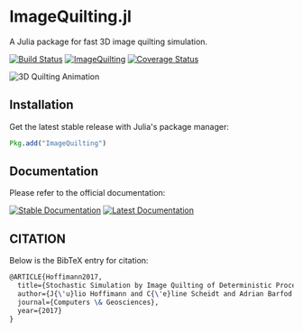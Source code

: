 ImageQuilting.jl
================

A Julia package for fast 3D image quilting simulation.

[![Build Status](https://travis-ci.org/juliohm/ImageQuilting.jl.svg?branch=master)](https://travis-ci.org/juliohm/ImageQuilting.jl)
[![ImageQuilting](http://pkg.julialang.org/badges/ImageQuilting_0.5.svg)](http://pkg.julialang.org/?pkg=ImageQuilting)
[![Coverage Status](https://codecov.io/gh/juliohm/ImageQuilting.jl/branch/master/graph/badge.svg)](https://codecov.io/gh/juliohm/ImageQuilting.jl)

![3D Quilting Animation](docs/src/images/quilting.gif)

Installation
------------

Get the latest stable release with Julia's package manager:

```julia
Pkg.add("ImageQuilting")
```

Documentation
-------------

Please refer to the official documentation:

[![Stable Documentation](https://img.shields.io/badge/docs-stable-blue.svg)](https://juliohm.github.io/ImageQuilting.jl/stable)
[![Latest Documentation](https://img.shields.io/badge/docs-latest-blue.svg)](https://juliohm.github.io/ImageQuilting.jl/latest)

CITATION
--------

Below is the BibTeX entry for citation:

```latex
@ARTICLE{Hoffimann2017,
  title={Stochastic Simulation by Image Quilting of Deterministic Process-based Geological Models},
  author={J{\'u}lio Hoffimann and C{\'e}line Scheidt and Adrian Barfod and Jef Caers},
  journal={Computers \& Geosciences},
  year={2017}
}
```
